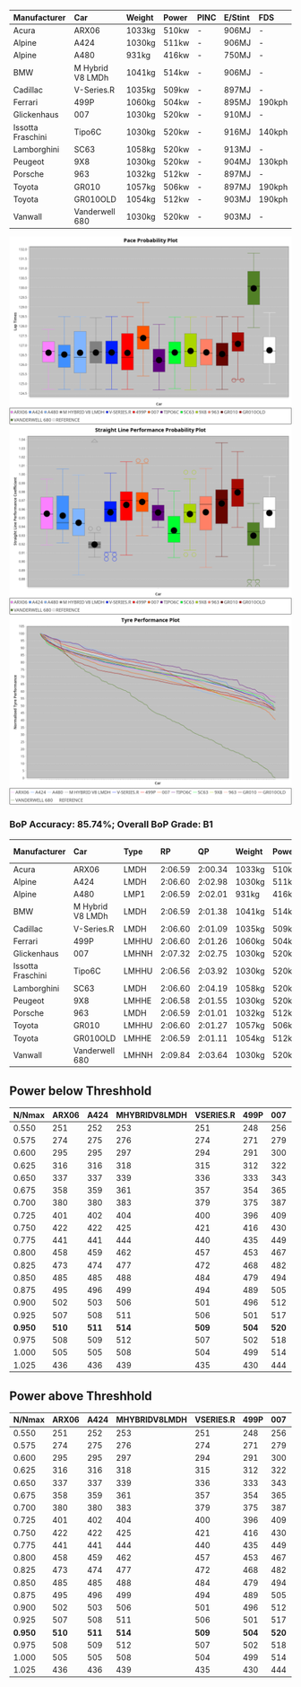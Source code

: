 |Manufacturer|Car|Weight|Power|PINC|E/Stint|FDS|
|:-|:-|:-|:-|:-|:-|:-|
|Acura|ARX06|1033kg|510kw|-|906MJ|-|
|Alpine|A424|1030kg|511kw|-|906MJ|-|
|Alpine|A480|931kg|416kw|-|750MJ|-|
|BMW|M Hybrid V8 LMDh|1041kg|514kw|-|906MJ|-|
|Cadillac|V-Series.R|1035kg|509kw|-|897MJ|-|
|Ferrari|499P|1060kg|504kw|-|895MJ|190kph|
|Glickenhaus|007|1030kg|520kw|-|910MJ|-|
|Issotta Fraschini|Tipo6C|1030kg|520kw|-|916MJ|140kph|
|Lamborghini|SC63|1058kg|520kw|-|913MJ|-|
|Peugeot|9X8|1030kg|520kw|-|904MJ|130kph|
|Porsche|963|1032kg|512kw|-|897MJ|-|
|Toyota|GR010|1057kg|506kw|-|897MJ|190kph|
|Toyota|GR010OLD|1054kg|512kw|-|903MJ|190kph|
|Vanwall|Vanderwell 680|1030kg|520kw|-|903MJ|-|

![PACECHART](./IMG/AUTO.png)
![STRAIGHTLINEPERFORMANCECHART](./IMG/AUTO_sp.png)
![TYREPERFORMANCECHART](./IMG/AUTO_tw.png)

### BoP Accuracy: 85.74%; Overall BoP Grade: B1
|Manufacturer|Car|Type|RP|QP|Weight|Power¹|Threshhold|PINC|Power²|E/Stint|AVG Vmax|FDS|RDLC|L/Stint|BOP-Grade|ModelAccuracy|ModelPoints|Match%|
|:-|:-|:-|:-|:-|:-|:-|:-|:-|:-|:-|:-|:-|:-|:-|:-|:-|:-|:-|
|Acura|ARX06|LMDH|2:06.59|2:00.34|1033kg|510kw|0.0kph|-|510kw|906MJ|304.07kph|-|1.03|25|-C1|100.00%|995|76.82%|
|Alpine|A424|LMDH|2:06.60|2:02.98|1030kg|511kw|0.0kph|-|511kw|906MJ|303.89kph|-|1.04|25|~A1|81.15%|521|99.58%|
|Alpine|A480|LMP1|2:06.59|2:02.01|931kg|416kw|0.0kph|-|416kw|750MJ|299.81kph|-|1.00|23|~A1|67.92%|957|100.00%|
|BMW|M Hybrid V8 LMDh|LMDH|2:06.59|2:01.38|1041kg|514kw|0.0kph|-|514kw|906MJ|299.50kph|-|1.03|25|-B1|98.60%|1690|89.79%|
|Cadillac|V-Series.R|LMDH|2:06.60|2:01.09|1035kg|509kw|0.0kph|-|509kw|897MJ|303.70kph|-|1.03|25|+A2|91.10%|1770|94.58%|
|Ferrari|499P|LMHHU|2:06.60|2:01.26|1060kg|504kw|0.0kph|-|504kw|895MJ|304.24kph|190kph|1.03|25|~A1|84.26%|2292|98.51%|
|Glickenhaus|007|LMHNH|2:07.32|2:02.75|1030kg|520kw|0.0kph|-|520kw|910MJ|307.08kph|-|0.96|25|+A2|94.63%|1605|94.45%|
|Issotta Fraschini|Tipo6C|LMHHU|2:06.56|2:03.92|1030kg|520kw|0.0kph|-|520kw|916MJ|305.12kph|140kph|1.08|25|+B1|66.67%|96|86.39%|
|Lamborghini|SC63|LMDH|2:06.60|2:04.19|1058kg|520kw|0.0kph|-|520kw|913MJ|300.81kph|-|1.03|25|+B1|96.77%|419|88.31%|
|Peugeot|9X8|LMHHE|2:06.58|2:01.55|1030kg|520kw|0.0kph|-|520kw|904MJ|304.06kph|130kph|1.04|25|~A1|83.63%|2468|98.01%|
|Porsche|963|LMDH|2:06.59|2:01.01|1032kg|512kw|0.0kph|-|512kw|897MJ|304.52kph|-|1.03|25|-A2|93.14%|5746|93.19%|
|Toyota|GR010|LMHHU|2:06.60|2:01.27|1057kg|506kw|0.0kph|-|506kw|897MJ|304.75kph|190kph|1.03|25|~A1|87.37%|3154|96.66%|
|Toyota|GR010OLD|LMHHE|2:06.59|2:01.11|1054kg|512kw|0.0kph|-|512kw|903MJ|307.29kph|190kph|1.03|25|-A2|89.81%|1393|94.91%|
|Vanwall|Vanderwell 680|LMHNH|2:09.84|2:03.64|1030kg|520kw|0.0kph|-|520kw|903MJ|300.15kph|-|1.02|25|+Ω2|90.28%|604|-10.86%|

## Power below Threshhold
|N/Nmax|ARX06|A424|MHYBRIDV8LMDH|VSERIES.R|499P|007|TIPO6C|SC63|9X8|963|GR010|GR010OLD|VANDERWELL680|​|RPM|A480|
|:-|:-|:-|:-|:-|:-|:-|:-|:-|:-|:-|:-|:-|:-|:-|:-|:-|
|0.550|251|252|253|251|248|256|256|256|256|252|249|252|256|​|--|-|
|0.575|274|275|276|274|271|279|279|279|279|275|272|275|279|​|--|-|
|0.600|295|295|297|294|291|300|300|300|300|296|292|296|300|​|--|-|
|0.625|316|316|318|315|312|322|322|322|322|317|313|317|322|​|--|-|
|0.650|337|337|339|336|333|343|343|343|343|338|334|338|343|​|--|-|
|0.675|358|359|361|357|354|365|365|365|365|359|355|359|365|​|--|-|
|0.700|380|380|383|379|375|387|387|387|387|381|377|381|387|​|--|-|
|0.725|401|402|404|400|396|409|409|409|409|403|398|403|409|​|--|-|
|0.750|422|422|425|421|416|430|430|430|430|423|418|423|430|​|--|-|
|0.775|441|441|444|440|435|449|449|449|449|442|437|442|449|​|5000|244|
|0.800|458|459|462|457|453|467|467|467|467|460|454|460|467|​|5500|288|
|0.825|473|474|477|472|468|482|482|482|482|475|469|475|482|​|6000|322|
|0.850|485|485|488|484|479|494|494|494|494|486|481|486|494|​|6500|364|
|0.875|495|496|499|494|489|505|505|505|505|497|491|497|505|​|7000|407|
|0.900|502|503|506|501|496|512|512|512|512|504|498|504|512|​|7500|417|
|0.925|507|508|511|506|501|517|517|517|517|509|503|509|517|​|8000|413|
|**0.950**|**510**|**511**|**514**|**509**|**504**|**520**|**520**|**520**|**520**|**512**|**506**|**512**|**520**|**​**|**8500**|**416**|
|0.975|508|509|512|507|502|518|518|518|518|510|504|510|518|​|9000|208|
|1.000|505|505|508|504|499|514|514|514|514|506|501|506|514|​|--|-|
|1.025|436|436|439|435|430|444|444|444|444|437|432|437|444|​|--|-|

## Power above Threshhold
|N/Nmax|ARX06|A424|MHYBRIDV8LMDH|VSERIES.R|499P|007|TIPO6C|SC63|9X8|963|GR010|GR010OLD|VANDERWELL680|​|RPM|A480|
|:-|:-|:-|:-|:-|:-|:-|:-|:-|:-|:-|:-|:-|:-|:-|:-|:-|
|0.550|251|252|253|251|248|256|256|256|256|252|249|252|256|​|--|-|
|0.575|274|275|276|274|271|279|279|279|279|275|272|275|279|​|--|-|
|0.600|295|295|297|294|291|300|300|300|300|296|292|296|300|​|--|-|
|0.625|316|316|318|315|312|322|322|322|322|317|313|317|322|​|--|-|
|0.650|337|337|339|336|333|343|343|343|343|338|334|338|343|​|--|-|
|0.675|358|359|361|357|354|365|365|365|365|359|355|359|365|​|--|-|
|0.700|380|380|383|379|375|387|387|387|387|381|377|381|387|​|--|-|
|0.725|401|402|404|400|396|409|409|409|409|403|398|403|409|​|--|-|
|0.750|422|422|425|421|416|430|430|430|430|423|418|423|430|​|--|-|
|0.775|441|441|444|440|435|449|449|449|449|442|437|442|449|​|5000|244|
|0.800|458|459|462|457|453|467|467|467|467|460|454|460|467|​|5500|288|
|0.825|473|474|477|472|468|482|482|482|482|475|469|475|482|​|6000|322|
|0.850|485|485|488|484|479|494|494|494|494|486|481|486|494|​|6500|364|
|0.875|495|496|499|494|489|505|505|505|505|497|491|497|505|​|7000|407|
|0.900|502|503|506|501|496|512|512|512|512|504|498|504|512|​|7500|417|
|0.925|507|508|511|506|501|517|517|517|517|509|503|509|517|​|8000|413|
|**0.950**|**510**|**511**|**514**|**509**|**504**|**520**|**520**|**520**|**520**|**512**|**506**|**512**|**520**|**​**|**8500**|**416**|
|0.975|508|509|512|507|502|518|518|518|518|510|504|510|518|​|9000|208|
|1.000|505|505|508|504|499|514|514|514|514|506|501|506|514|​|--|-|
|1.025|436|436|439|435|430|444|444|444|444|437|432|437|444|​|--|-|
